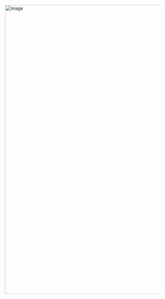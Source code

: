 <img width="940" alt="image" src="https://github.com/kaiocandido/conometro/assets/148023868/a43f1ede-cde9-4cb9-97e5-8975b58eb225">
